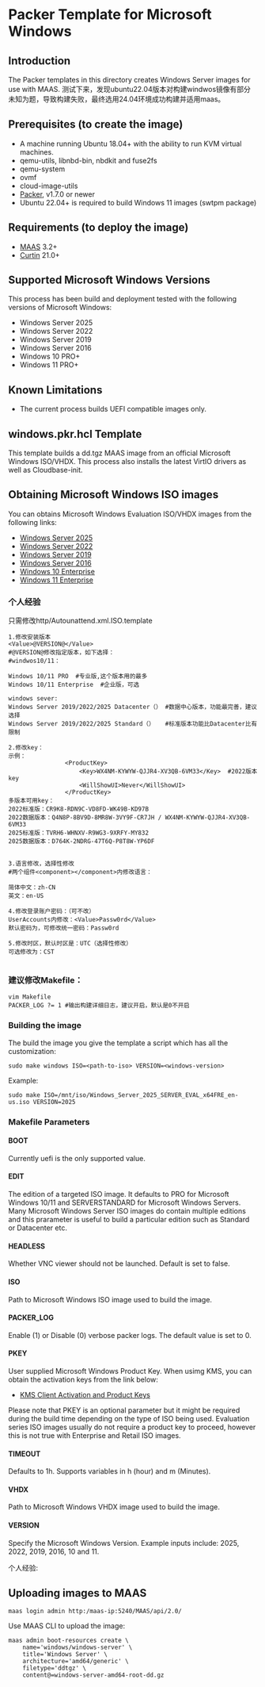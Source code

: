 # Packer Template for Microsoft Windows

## Introduction

The Packer templates in this directory creates Windows Server images for use with MAAS.
测试下来，发现ubuntu22.04版本对构建windwos镜像有部分未知为题，导致构建失败，最终选用24.04环境成功构建并适用maas。



## Prerequisites (to create the image)

* A machine running Ubuntu 18.04+ with the ability to run KVM virtual machines.
* qemu-utils, libnbd-bin, nbdkit and fuse2fs
* qemu-system
* ovmf
* cloud-image-utils
* [Packer](https://www.packer.io/intro/getting-started/install.html), v1.7.0 or newer
* Ubuntu 22.04+ is required to build Windows 11 images (swtpm package)


## Requirements (to deploy the image)

* [MAAS](https://maas.io) 3.2+
* [Curtin](https://launchpad.net/curtin) 21.0+


## Supported Microsoft Windows Versions

This process has been build and deployment tested with the following versions of
Microsoft Windows:

* Windows Server 2025
* Windows Server 2022
* Windows Server 2019
* Windows Server 2016
* Windows 10 PRO+
* Windows 11 PRO+


## Known Limitations

* The current process builds UEFI compatible images only.


## windows.pkr.hcl Template

This template builds a dd.tgz MAAS image from an official Microsoft Windows ISO/VHDX. 
This process also installs the latest VirtIO drivers as well as Cloudbase-init.


## Obtaining Microsoft Windows ISO images

You can obtains Microsoft Windows Evaluation ISO/VHDX images from the following links:

* [Windows Server 2025](https://www.microsoft.com/en-us/evalcenter/download-windows-server-2025)
* [Windows Server 2022](https://www.microsoft.com/en-us/evalcenter/download-windows-server-2022)
* [Windows Server 2019](https://www.microsoft.com/en-us/evalcenter/download-windows-server-2019)
* [Windows Server 2016](https://www.microsoft.com/en-us/evalcenter/download-windows-server-2016)
* [Windows 10 Enterprise](https://www.microsoft.com/en-us/evalcenter/download-windows-10-enterprise)
* [Windows 11 Enterprise](https://www.microsoft.com/en-us/evalcenter/download-windows-11-enterprise)



### 个人经验
只需修改http/Autounattend.xml.ISO.template
```shell
1.修改安装版本
<Value>@VERSION@</Value>
#@VERSION@修改指定版本，如下选择：
#windwos10/11：

Windows 10/11 PRO  #专业版,这个版本用的最多
Windows 10/11 Enterprise  #企业版，可选

windows sever:
Windows Server 2019/2022/2025 Datacenter（） #数据中心版本，功能最完善，建议选择
Windows Server 2019/2022/2025 Standard（）   #标准版本功能比Datacenter比有限制

2.修改key：
示例：
                <ProductKey>
                    <Key>WX4NM-KYWYW-QJJR4-XV3QB-6VM33</Key>  #2022版本key
                    <WillShowUI>Never</WillShowUI>
                </ProductKey>
多版本可用key：
2022标准版：CR9K8-RDN9C-VD8FD-WK49B-KD97B
2022数据版本：Q4N8P-8BV9D-8MR8W-3VY9F-CR7JH / WX4NM-KYWYW-QJJR4-XV3QB-6VM33
2025标准版：TVRH6-WHNXV-R9WG3-9XRFY-MY832
2025数据版本：D764K-2NDRG-47T6Q-P8T8W-YP6DF


3.语言修改，选择性修改
#两个组件<component></component>内修改语言：

简体中文：zh-CN
英文：en-US

4.修改登录账户密码：（可不改）
UserAccounts内修改：<Value>Passw0rd</Value>
默认密码为，可修改统一密码：Passw0rd
 
5.修改时区，默认时区是：UTC（选择性修改）
可选修改为：CST
      
````

### 建议修改Makefile：
``` shell
vim Makefile
PACKER_LOG ?= 1 #输出构建详细日志，建议开启，默认是0不开启
```

### Building the image

The build the image you give the template a script which has all the
customization:

```shell
sudo make windows ISO=<path-to-iso> VERSION=<windows-version>
```

Example:

```shell
sudo make ISO=/mnt/iso/Windows_Server_2025_SERVER_EVAL_x64FRE_en-us.iso VERSION=2025
```

### Makefile Parameters

#### BOOT

Currently uefi is the only supported value.

#### EDIT

The edition of a targeted ISO image. It defaults to PRO for Microsoft Windows 10/11
and SERVERSTANDARD for Microsoft Windows Servers. Many Microsoft Windows Server ISO
images do contain multiple editions and this prarameter is useful to build a particular
edition such as Standard or Datacenter etc.

#### HEADLESS

Whether VNC viewer should not be launched. Default is set to false.

#### ISO

Path to Microsoft Windows ISO image used to build the image.

#### PACKER_LOG

Enable (1) or Disable (0) verbose packer logs. The default value is set to 0.

#### PKEY

User supplied Microsoft Windows Product Key. When usimg KMS, you can obtain the
activation keys from the link below:

* [KMS Client Activation and Product Keys](https://learn.microsoft.com/en-us/windows-server/get-started/kms-client-activation-keys)

Please note that PKEY is an optional parameter but it might be required during
the build time depending on the type of ISO being used. Evaluation series ISO
images usually do not require a product key to proceed, however this is not
true with Enterprise and Retail ISO images.

#### TIMEOUT

Defaults to 1h. Supports variables in h (hour) and m (Minutes).

#### VHDX

Path to Microsoft Windows VHDX image used to build the image.

#### VERSION

Specify the Microsoft Windows Version. Example inputs include: 2025, 2022, 2019, 2016, 10
and 11.

个人经验:

## Uploading images to MAAS

```shell
maas login admin http:/maas-ip:5240/MAAS/api/2.0/ 
```

Use MAAS CLI to upload the image:

```shell
maas admin boot-resources create \
    name='windows/windows-server' \
    title='Windows Server' \
    architecture='amd64/generic' \
    filetype='ddtgz' \
    content@=windows-server-amd64-root-dd.gz
```
